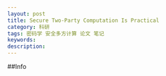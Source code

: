 ```yaml
---
layout: post
title: Secure Two-Party Computation Is Practical
category: 科研
tags: 密码学 安全多方计算 论文 笔记
keywords: 
description:
---
```


##Info

